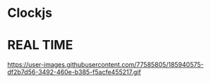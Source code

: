 # Clockjs
 <h1>REAL TIME</h1>

    
https://user-images.githubusercontent.com/77585805/185940575-df2b7d56-3492-460e-b385-f5acfe455217.gif




